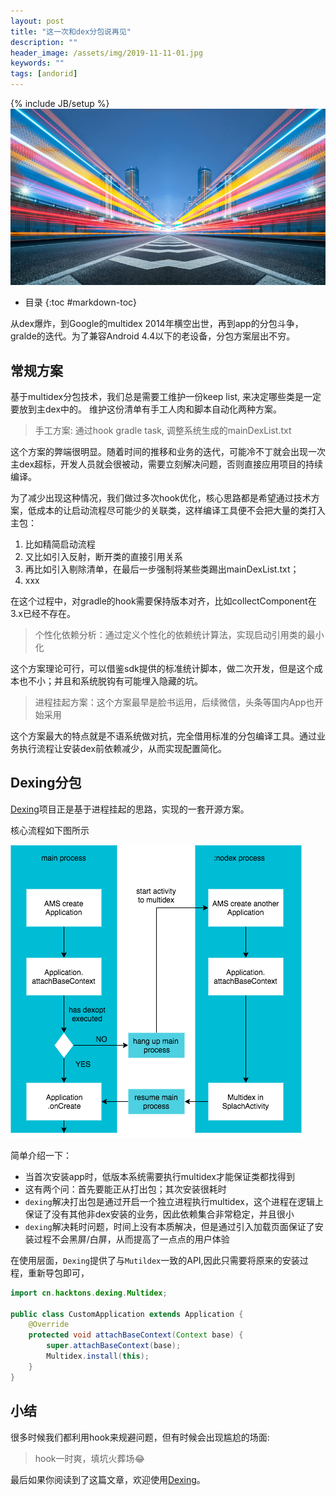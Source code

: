 ```yaml
---
layout: post
title: "这一次和dex分包说再见"
description: ""
header_image: /assets/img/2019-11-11-01.jpg
keywords: ""
tags: [andorid]
---
```

{% include JB/setup %}
![img](/assets/img/2019-11-11-01.jpg)

* 目录
{:toc #markdown-toc}

从dex爆炸，到Google的multidex 2014年横空出世，再到app的分包斗争，gralde的迭代。为了兼容Android 4.4以下的老设备，分包方案层出不穷。

## 常规方案
基于multidex分包技术，我们总是需要工维护一份keep list, 来决定哪些类是一定要放到主dex中的。 
维护这份清单有手工人肉和脚本自动化两种方案。

> 手工方案: 通过hook gradle task, 调整系统生成的mainDexList.txt

这个方案的弊端很明显。随着时间的推移和业务的迭代，可能冷不丁就会出现一次主dex超标，开发人员就会很被动，需要立刻解决问题，否则直接应用项目的持续编译。

为了减少出现这种情况，我们做过多次hook优化，核心思路都是希望通过技术方案，低成本的让启动流程尽可能少的关联类，这样编译工具便不会把大量的类打入主包：
1. 比如精简启动流程
2. 又比如引入反射，断开类的直接引用关系
3. 再比如引入剔除清单，在最后一步强制将某些类踢出mainDexList.txt；
4. xxx

在这个过程中，对gradle的hook需要保持版本对齐，比如collectComponent在3.x已经不存在。

> 个性化依赖分析：通过定义个性化的依赖统计算法，实现启动引用类的最小化

这个方案理论可行，可以借鉴sdk提供的标准统计脚本，做二次开发，但是这个成本也不小；并且和系统脱钩有可能埋入隐藏的坑。

> 进程挂起方案：这个方案最早是脸书运用，后续微信，头条等国内App也开始采用

这个方案最大的特点就是不语系统做对抗，完全借用标准的分包编译工具。通过业务执行流程让安装dex前依赖减少，从而实现配置简化。

## Dexing分包
[Dexing](https://github.com/hacktons/dexing)项目正是基于进程挂起的思路，实现的一套开源方案。

核心流程如下图所示

![](/assets/images/multidex.png)

简单介绍一下：
* 当首次安装app时，低版本系统需要执行multidex才能保证类都找得到
* 这有两个问：首先要能正从打出包；其次安装很耗时
* `dexing`解决打出包是通过开启一个独立进程执行multidex，这个进程在逻辑上保证了没有其他非dex安装的业务，因此依赖集合非常稳定，并且很小
* `dexing`解决耗时问题，时间上没有本质解决，但是通过引入加载页面保证了安装过程不会黑屏/白屏，从而提高了一点点的用户体验

在使用层面，`Dexing`提供了与`Mutildex`一致的API,因此只需要将原来的安装过程，重新导包即可，
```java
import cn.hacktons.dexing.Multidex;

public class CustomApplication extends Application {
    @Override
    protected void attachBaseContext(Context base) {
        super.attachBaseContext(base);
        Multidex.install(this);
    }
}
```

## 小结
很多时候我们都利用hook来规避问题，但有时候会出现尴尬的场面:
> hook一时爽，填坑火葬场😂

最后如果你阅读到了这篇文章，欢迎使用[Dexing](https://github.com/hacktons/dexing)。
